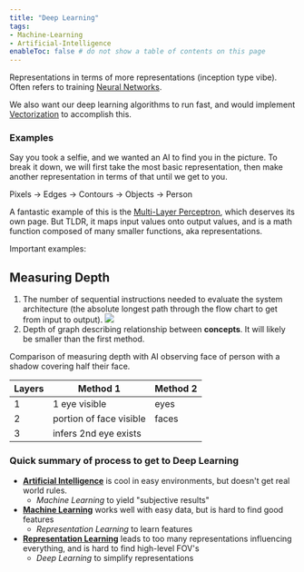 ```yaml
---
title: "Deep Learning"
tags:
- Machine-Learning
- Artificial-Intelligence
enableToc: false # do not show a table of contents on this page
---
```

Representations in terms of more representations (inception type vibe). Often refers to training [Neural Networks](ai/Neural%20Networks.md).

We also want our deep learning algorithms to run fast, and would implement [Vectorization](ai/Vectorization.md) to accomplish this.
### Examples
Say you took a selfie, and we wanted an AI to find you in the picture. To break it down, we will first take the most basic representation, then make another representation in terms of that until we get to you.

Pixels -> Edges -> Contours -> Objects -> Person

A fantastic example of this is the [Multi-Layer Perceptron](ai/Multi-Layer%20Perceptron.md), which deserves its own page. But TLDR, it maps input values onto output values, and is a math function composed of many smaller functions, aka representations.

Important examples:

## Measuring Depth
1. The number of sequential instructions needed to evaluate the system architecture (the absolute longest path through the flow chart to get from input to output). 
![](hub/ai/imgs/methodillustration.png)
2. Depth of graph describing relationship between **concepts**. It will likely be smaller than the first method. 

Comparison of measuring depth with AI observing face of person with a shadow covering half their face.

Layers | Method 1 | Method 2
------------ | ------------ | ------------
1 |  1 eye visible | eyes
2 | portion of face visible | faces
3 | infers 2nd eye exists | 

### Quick summary of process to get to Deep Learning
- **[Artificial Intelligence](ai/Artificial%20Intelligence.md)** is cool in easy environments, but doesn't get real world rules.
	- *Machine Learning* to yield "subjective results"
- **[Machine Learning](ai/Machine%20Learning.md)** works well with easy data, but is hard to find good features
	- *Representation Learning* to learn features
- **[Representation Learning](ai/Representation%20Learning.md)** leads to too many representations influencing everything, and is hard to find high-level FOV's
	- *Deep Learning* to simplify representations